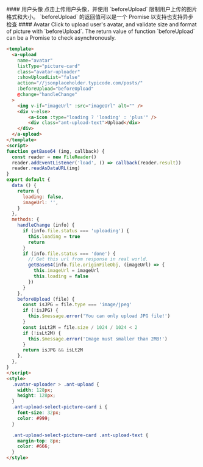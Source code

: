 <cn>
#### 用户头像
点击上传用户头像，并使用 `beforeUpload` 限制用户上传的图片格式和大小。
`beforeUpload` 的返回值可以是一个 Promise 以支持也支持异步检查
</cn>

<us>
#### Avatar
Click to upload user's avatar, and validate size and format of picture with `beforeUpload`.
The return value of function `beforeUpload` can be a Promise to check asynchronously.
</us>

```html
<template>
  <a-upload
    name="avatar"
    listType="picture-card"
    class="avatar-uploader"
    :showUploadList="false"
    action="//jsonplaceholder.typicode.com/posts/"
    :beforeUpload="beforeUpload"
    @change="handleChange"
  >
    <img v-if="imageUrl" :src="imageUrl" alt="" />
    <div v-else>
        <a-icon :type="loading ? 'loading' : 'plus'" />
        <div class="ant-upload-text">Upload</div>
    </div>
  </a-upload>
</template>
<script>
function getBase64 (img, callback) {
  const reader = new FileReader()
  reader.addEventListener('load', () => callback(reader.result))
  reader.readAsDataURL(img)
}
export default {
  data () {
    return {
      loading: false,
      imageUrl: '',
    }
  },
  methods: {
    handleChange (info) {
      if (info.file.status === 'uploading') {
        this.loading = true
        return
      }
      if (info.file.status === 'done') {
        // Get this url from response in real world.
        getBase64(info.file.originFileObj, (imageUrl) => {
          this.imageUrl = imageUrl
          this.loading = false
        })
      }
    },
    beforeUpload (file) {
      const isJPG = file.type === 'image/jpeg'
      if (!isJPG) {
        this.$message.error('You can only upload JPG file!')
      }
      const isLt2M = file.size / 1024 / 1024 < 2
      if (!isLt2M) {
        this.$message.error('Image must smaller than 2MB!')
      }
      return isJPG && isLt2M
    },
  },
}
</script>
<style>
  .avatar-uploader > .ant-upload {
    width: 128px;
    height: 128px;
  }
  .ant-upload-select-picture-card i {
    font-size: 32px;
    color: #999;
  }

  .ant-upload-select-picture-card .ant-upload-text {
    margin-top: 8px;
    color: #666;
  }
</style>
```


